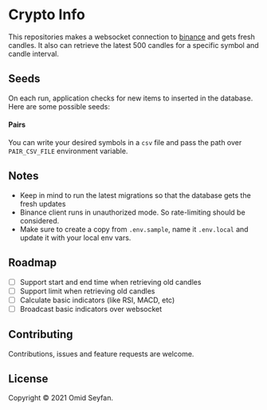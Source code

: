 # Crypto Info
This repositories makes a websocket connection to [binance](https://binance.com) and gets fresh candles.
It also can retrieve the latest 500 candles for a specific symbol and candle interval.

## Seeds
On each run, application checks for new items to inserted in the database. Here are some possible seeds:
#### Pairs
You can write your desired symbols in a `csv` file and pass the path over `PAIR_CSV_FILE` environment variable. 

## Notes
- Keep in mind to run the latest migrations so that the database gets the fresh updates
- Binance client runs in unauthorized mode. So rate-limiting should be considered.
- Make sure to create a copy from `.env.sample`, name it `.env.local` and update it with your local env vars.

## Roadmap
- [ ] Support start and end time when retrieving old candles
- [ ] Support limit when retrieving old candles
- [ ] Calculate basic indicators (like RSI, MACD, etc)
- [ ] Broadcast basic indicators over websocket

## Contributing
Contributions, issues and feature requests are welcome. 

## License
Copyright © 2021 Omid Seyfan.